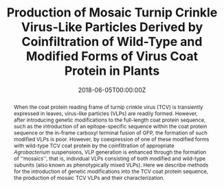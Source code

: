 ---
title: "Production of Mosaic Turnip Crinkle Virus-Like Particles Derived by Coinfiltration of Wild-Type and Modified Forms of Virus Coat Protein in Plants"
authors:

- admin
- George P. Lomonossoff
- Keith Saunders

author_notes:
# - "Equal contribution"
# - "Equal contribution"
date: "2018-06-05T00:00:00Z"
doi: "https://doi.org/10.1007/978-1-4939-7808-3_1"

# Schedule page publish date (NOT publication's date).
publishDate: "2017-04-01T00:00:00Z"

# Publication type.
# Legend: 0 = Uncategorized; 1 = Conference paper; 2 = Journal article;
# 3 = Preprint / Working Paper; 4 = Report; 5 = Book; 6 = Book section;
# 7 = Thesis; 8 = Patent
publication_types: ["6"]

# Publication name and optional abbreviated publication name.
publication: "*Methods in Molecular Biology*, 1776, 3–17"
publication_short: ""

abstract: When the coat protein reading frame of turnip crinkle virus (TCV) is transiently expressed in leaves, virus-like particles (VLPs) are readily formed. However, after introducing genetic modifications to the full-length coat protein sequence, such as the introduction of an epitope-specific sequence within the coat protein sequence or the in-frame carboxyl terminal fusion of GFP, the formation of such modified VLPs is poor. However, by coexpression of one of these modified forms with wild-type TCV coat protein by the coinfiltration of appropriate *Agrobacterium* suspensions, VLP generation is enhanced through the formation of ''mosaics'', that is, individual VLPs consisting of both modified and wild-type subunits (also known as phenotypically mixed VLPs). Here we describe methods for the introduction of genetic modifications into the TCV coat protein sequence, the production of mosaic TCV VLPs and their characterization. 

# Summary. An optional shortened abstract.
# summary: Lorem ipsum dolor sit amet, consectetur adipiscing elit. Duis posuere tellus ac convallis placerat. Proin tincidunt magna sed ex sollicitudin condimentum.

# links:
# - name: ""
#   url: ""
url_pdf: uploads/CastellsGraells-2018-MethodsMolecularBiology.pdf
# url_code: ''
# url_dataset: ''
# url_poster: ''
# url_project: ''
# url_slides: ''
# url_source: ''
# url_video: ''

tags:
- Source Themes
featured: true

# Featured image
# To use, add an image named `featured.jpg/png` to your page's folder. 
image:
  caption: ''
  focal_point: ""

# Associated Projects (optional).
#   Associate this publication with one or more of your projects.
#   Simply enter your project's folder or file name without extension.
#   E.g. `internal-project` references `content/project/internal-project/index.md`.
#   Otherwise, set `projects: []`.
projects: []

# Slides (optional).
#   Associate this publication with Markdown slides.
#   Simply enter your slide deck's filename without extension.
#   E.g. `slides: "example"` references `content/slides/example/index.md`.
#   Otherwise, set `slides: ""`.
# slides: example
---